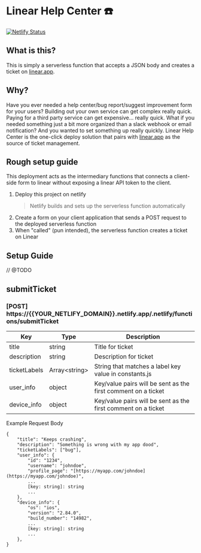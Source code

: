 # Linear Help Center :phone:

[![Netlify Status](https://www.netlify.com/img/deploy/button.svg)](https://app.netlify.com/start/deploy?repository=https://github.com/TylerAHolden/linear-help-center)

## What is this?

This is simply a serverless function that accepts a JSON body and creates a ticket on [linear.app](https://linear.app).

## Why?

Have you ever needed a help center/bug report/suggest improvement form for your users? Building out your own service can get complex really quick. Paying for a third party service can get expensive... really quick. What if you needed something just a bit more organized than a slack webhook or email notification? And you wanted to set something up really quickly. Linear Help Center is the one-click deploy solution that pairs with [linear.app](https://linear.app) as the source of ticket management.

## Rough setup guide

This deployment acts as the intermediary functions that connects a client-side form to linear without exposing a linear API token to the client.

1. Deploy this project on netlify
   > Netlify builds and sets up the serverless function automatically
2. Create a form on your client application that sends a POST request to the deployed serverless function
3. When "called" (pun intended), the serverless function creates a ticket on Linear

## Setup Guide

// @TODO

## submitTicket

### [POST] https://{{YOUR_NETLIFY_DOMAIN}}.netlify.app/.netlify/functions/submitTicket

| Key          | Type            | Description                                                   |
| ------------ | --------------- | ------------------------------------------------------------- |
| title        | string          | Title for ticket                                              |
| description  | string          | Description for ticket                                        |
| ticketLabels | Array\<string\> | String that matches a label key value in constants.js         |
| user_info    | object          | Key/value pairs will be sent as the first comment on a ticket |
| device_info  | object          | Key/value pairs will be sent as the first comment on a ticket |

Example Request Body

```
{
	"title": "Keeps crashing",
	"description": "Something is wrong with my app dood",
	"ticketLabels": ["bug"],
	"user_info": {
		"id": "1234",
		"username": "johndoe",
		"profile_page": "[https://myapp.com/johndoe](https://myapp.com/johndoe)",
		...
		[key: string]: string
		...
	},
	"device_info": {
		"os": "ios",
		"version": "2.84.0",
		"build_number": "14982",
		...
		[key: string]: string
		...
	},
}
```
